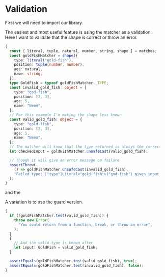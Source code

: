 # Validation

First we will need to import our library.

<!--
  /// Pulling in the library, normally you could pull from
  import matches from "https://deno.land/x/ts_matches/src/matches.ts";

  /// The rest is for testing documentation
  import { assert, assertEquals } from "https://deno.land/std@0.133.0/testing/asserts.ts";
  function assertThrow(fn: Function, expectedMessage: string, testMessage = `but ${fn.name} did not throw`) {
    try {
      fn();
      throw new Error(testMessage);
    } catch (e) {
      assertEquals(e.message, expectedMessage);
    }
  }

-->

The easiest and most useful feature is using the matcher as a validation. Here I
want to validate that the shape is correct or throw an error.

```ts
{
  const { literal, tuple, natural, number, string, shape } = matches;
  const goldFishMatcher = shape({
    type: literal("gold-fish"),
    position: tuple(number, number),
    age: natural,
    name: string,
  });
  type GoldFish = typeof goldFishMatcher._TYPE;
  const invalid_gold_fish: object = {
    type: "god-fish",
    position: [2, 3],
    age: 5,
    name: "Nemo",
  };
  // For this example I'm making the shape less known
  const valid_gold_fish: object = {
    type: "gold-fish",
    position: [2, 3],
    age: 5,
    name: "Nemo",
  };
  // The matcher will know that the type returned is always the correct shape, and the type will reflect that
  let checkedInput = goldFishMatcher.unsafeCast(valid_gold_fish);

  // Though it will give an error message on failure
  assertThrow(
    () => goldFishMatcher.unsafeCast(invalid_gold_fish),
    'Failed type: ["type"]Literal<"gold-fish">("god-fish") given input {"type":"god-fish","position":[2,3],"age":5,"name":"Nemo"}',
  );
}
```

and the

A variation is to use the guard version.

```ts
{
  if (!goldFishMatcher.test(valid_gold_fish)) {
    throw new Error(
      "You could return from a function, break, or throw an error",
    );
  }
  {
    // And the valid type is known after
    let input: GoldFish = valid_gold_fish;
  }

  assertEquals(goldFishMatcher.test(valid_gold_fish), true);
  assertEquals(goldFishMatcher.test(invalid_gold_fish), false);
}
```
